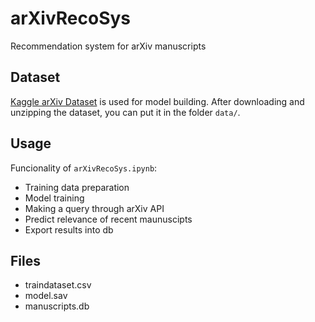 # arXivRecoSys
Recommendation system for arXiv manuscripts

## Dataset
[Kaggle arXiv Dataset](https://www.kaggle.com/Cornell-University/arxiv) is used for model building. After downloading and unzipping the dataset, you can put it in the folder `data/`.

## Usage
Funcionality of `arXivRecoSys.ipynb`:
- Training data preparation
- Model training 
- Making a query through arXiv API
- Predict relevance of recent maunuscipts
- Export results into db

## Files
- traindataset.csv 
- model.sav
- manuscripts.db
